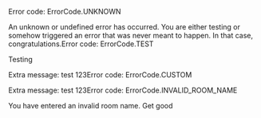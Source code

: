 Error code: ErrorCode.UNKNOWN

An unknown or undefined error has occurred. You are either testing or somehow triggered an error that was never meant to happen. In that case, congratulations.Error code: ErrorCode.TEST

Testing

 Extra message: test 123Error code: ErrorCode.CUSTOM

 Extra message: test 123Error code: ErrorCode.INVALID_ROOM_NAME

You have entered an invalid room name. Get good